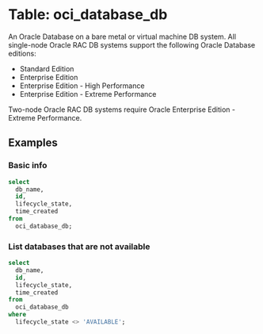 # Table: oci_database_db

An Oracle Database on a bare metal or virtual machine DB system. All single-node Oracle RAC DB systems support the following Oracle Database editions:

- Standard Edition
- Enterprise Edition
- Enterprise Edition - High Performance
- Enterprise Edition - Extreme Performance

Two-node Oracle RAC DB systems require Oracle Enterprise Edition - Extreme Performance.

## Examples

### Basic info

```sql
select
  db_name,
  id,
  lifecycle_state,
  time_created
from
  oci_database_db;
```

### List databases that are not available

```sql
select
  db_name,
  id,
  lifecycle_state,
  time_created
from
  oci_database_db
where
  lifecycle_state <> 'AVAILABLE';
```
